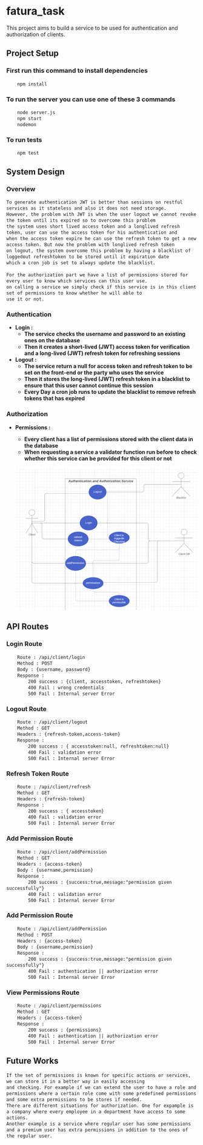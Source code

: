 # fatura_task

This project aims to build a service to be used for authentication and authorization of clients.

## Project Setup 

### First run this command to install dependencies
```
    npm install
```

### To run the server you can use one of these 3 commands 
```
    node server.js
    npm start
    nodemon
```

### To run tests 
```
    npm test
```

## System Design

### Overview
    To generate authentication JWT is better than sessions on restful services as it stateless and also it does not need storage.
    However, the problem with JWT is when the user logout we cannot revoke the token until its expired so to overcome this problem
    the system uses short lived access token and a longlived refresh token, user can use the access token for his authentication and
    when the access token expire he can use the refresh token to get a new access token. But now the problem with longlived refresh token
    on logout, the system overcome this problem by having a blacklist of loggedout refreshtoken to be stored until it expiration date
    which a cron job is set to always update the blacklist.

    For the authorization part we have a list of permissions stored for every user to know which services can this user use.
    on calling a service we simply check if this service is in this client set of permissions to know whether he will able to 
    use it or not.

### Authentication 

* **Login :** 
    * **The service checks the username and password to an existing ones on the database**
    * **Then it creates a short-lived (JWT) access token for verification and a long-lived (JWT) refresh token for refreshing sessions**
* **Logout :** 
    * **The service return a null for access token and refresh token to be set on the front-end or the party who uses the service**
    * **Then it stores the long-lived (JWT) refresh token in a blacklist to ensure that this user cannot continue this session**
    * **Every Day a cron job runs to update the blacklist to remove refresh tokens that has expired**

### Authorization 
* **Permissions :** 
    * **Every client has a list of permissions stored with the client data in the database**
    * **When requesting a service a validator function run before to check whether this service can be provided for this client or not**



    ![GitHub Logo](/use_case.png)

## API Routes
### Login Route
```
    Route : /api/client/login
    Method : POST
    Body : {username, password}
    Response :
        200 success : {client, accesstoken, refreshtoken}
        400 Fail : wrong credentials
        500 Fail : Internal server Error
```
### Logout Route
```
    Route : /api/client/logout
    Method : GET
    Headers : {refresh-token,access-token}
    Response :
        200 success : { accesstoken:null, refreshtoken:null}
        400 Fail : validation error
        500 Fail : Internal server Error
```
### Refresh Token Route
```
    Route : /api/client/refresh
    Method : GET
    Headers : {refresh-token}
    Response :
        200 success : { accesstoken}
        400 Fail : validation error
        500 Fail : Internal server Error
```

### Add Permission Route
```
    Route : /api/client/addPermission
    Method : GET
    Headers : {access-token}
    Body : {username,permission}
    Response :
        200 success : {success:true,message:"permission given successfully"}
        400 Fail : validation error
        500 Fail : Internal server Error
```
### Add Permission Route
```
    Route : /api/client/addPermission
    Method : POST
    Headers : {access-token}
    Body : {username,permission}
    Response :
        200 success : {success:true,message:"permission given successfully"}
        400 Fail : authentication || authorization error
        500 Fail : Internal server Error
```

### View Permissions Route
```
    Route : /api/client/permissions
    Method : GET
    Headers : {access-token}
    Response :
        200 success : {permissions}
        400 Fail : authentication || authorization error
        500 Fail : Internal server Error
```

## Future Works
    If the set of permissions is known for specific actions or services, we can store it in a better way in easily accessing 
    and checking. For example if we can extend the user to have a role and permissions where a certain role come with some predefined permissions
    and some extra permissions to be stores if needed.
    There are different situations for authorization. One for expample is a company where every employee in a department have access to some actions.
    Another example is a service where regular user has some permissions and a premium user has extra permissions in addition to the ones of the regular user.
    